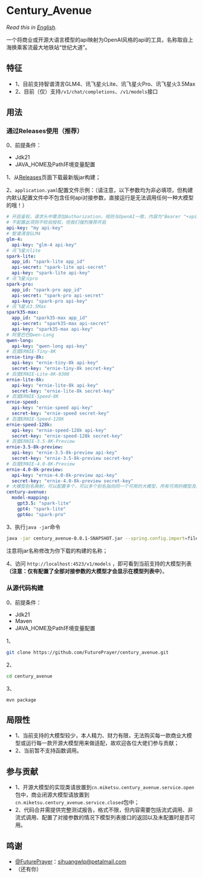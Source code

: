 # **Century_Avenue**

*Read this in [English](README_en.md).*

一个将商业或开源大语言模型的api映射为OpenAI风格的api的工具，名称取自上海换乘客流最大地铁站“世纪大道”。

## **特征**
- 1、目前支持智谱清言GLM4、讯飞星火Lite、讯飞星火Pro、讯飞星火3.5Max
- 2、目前（仅）支持`/v1/chat/completions`、`/v1/models`接口

## **用法**
### 通过Releases使用（推荐）
0、前提条件：
- Jdk21
- JAVA_HOME及Path环境变量配置

1、从[Releases](https://github.com/FuturePrayer/century_avenue/releases)页面下载最新版jar构建；

2、`application.yaml`配置文件示例：（请注意，以下参数均为非必填项，但构建内默认配置文件中不包含任何api对接参数，直接运行是无法调用任何一种大模型的哦！）

```yaml
# 开启鉴权，请求头中需添加Authorization，规则与OpenAI一致，内容为"Bearer "+api-key
# 不配置此项则不检验授权，但我们强烈推荐开启
api-key: "my api-key"
# 智谱清言GLM4
glm-4:
  api-key: "glm-4 api-key"
# 讯飞星火lite
spark-lite:
  app_id: "spark-lite app_id"
  api-secret: "spark-lite api-secret"
  api-key: "spark-lite api-key"
# 讯飞星火pro
spark-pro:
  app_id: "spark-pro app_id"
  api-secret: "spark-pro api-secret"
  api-key: "spark-pro api-key"
# 讯飞星火3.5Max
spark35-max:
  app_id: "spark35-max app_id"
  api-secret: "spark35-max api-secret"
  api-key: "spark35-max api-key"
# 阿里巴巴Qwen-Long
qwen-long:
  api-key: "qwen-long api-key"
# 百度ERNIE-Tiny-8K
ernie-tiny-8k:
  api-key: "ernie-tiny-8k api-key"
  secret-key: "ernie-tiny-8k secret-key"
# 百度ERNIE-Lite-8K-0308
ernie-lite-8k:
  api-key: "ernie-lite-8k api-key"
  secret-key: "ernie-lite-8k secret-key"
# 百度ERNIE-Speed-8K
ernie-speed:
  api-key: "ernie-speed api-key"
  secret-key: "ernie-speed secret-key"
# 百度ERNIE-Speed-128K
ernie-speed-128k:
  api-key: "ernie-speed-128k api-key"
  secret-key: "ernie-speed-128k secret-key"
# 百度ERNIE-3.5-8K-Preview
ernie-3.5-8k-preview:
  api-key: "ernie-3.5-8k-preview api-key"
  secret-key: "ernie-3.5-8k-preview secret-key"
# 百度ERNIE-4.0-8K-Preview
ernie-4.0-8k-preview:
  api-key: "ernie-4.0-8k-preview api-key"
  secret-key: "ernie-4.0-8k-preview secret-key"
# 大模型别名映射，可以配置多个，可以多个别名指向同一个可用的大模型，所有可用的模型及其对应的别名都会显示在/v1/models中
century-avenue:
  model-mapping:
    gpt3.5: "spark-lite"
    gpt4: "spark-lite"
    gpt4o: "spark-pro"

```

3、执行`java -jar`命令
```bash
java -jar century_avenue-0.0.1-SNAPSHOT.jar --spring.config.import=file:/path/to/application.yaml

```
注意将jar名称修改为你下载的构建的名称；

4、访问 `http://localhost:4523/v1/models` ，即可看到当前支持的大模型列表 **（注意：仅有配置了全部对接参数的大模型才会显示在模型列表中）**。

### 从源代码构建
0、前提条件：
- Jdk21
- Maven
- JAVA_HOME及Path环境变量配置

1、
```bash
git clone https://github.com/FuturePrayer/century_avenue.git
```
2、
```bash
cd century_avenue
```
3、
```
mvn package
```

## **局限性**
- 1、当前支持的大模型较少，本人精力、财力有限，无法购买每一款商业大模型或运行每一款开源大模型用来做适配，故欢迎各位大佬们参与贡献；
- 2、当前暂不支持函数调用。

## **参与贡献**
- 1、开源大模型的实现类请放置到`cn.miketsu.century_avenue.service.open`包中，商业闭源大模型请放置到`cn.miketsu.century_avenue.service.closed`包中；
- 2、代码合并需提供完整测试报告，格式不限，但内容需要包括流式调用、非流式调用、配置了对接参数的情况下模型列表接口的返回以及未配置时是否可用。

## **鸣谢**
- [@FuturePrayer](https://github.com/FuturePrayer)：sihuangwlp@petalmail.com
- （还有你）
